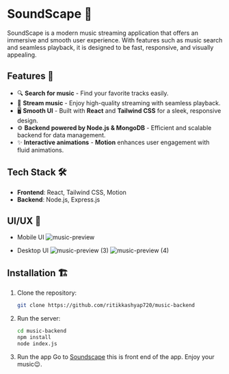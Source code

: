# SoundScape 🎵

SoundScape is a modern music streaming application that offers an immersive and smooth user experience. With features such as music search and seamless playback, it is designed to be fast, responsive, and visually appealing.

## Features 🚀
- 🔍 **Search for music** - Find your favorite tracks easily.
- 🎵 **Stream music** - Enjoy high-quality streaming with seamless playback.
- 🖥️ **Smooth UI** - Built with **React** and **Tailwind CSS** for a sleek, responsive design.
- ⚙️ **Backend powered by Node.js & MongoDB** - Efficient and scalable backend for data management.
- ✨ **Interactive animations** - **Motion** enhances user engagement with fluid animations.

## Tech Stack 🛠️
- **Frontend**: React, Tailwind CSS, Motion
- **Backend**: Node.js, Express.js

## UI/UX 📱
- Mobile UI
  ![music-preview](https://github.com/user-attachments/assets/7271106e-8a22-4558-9521-012e2860e5a2)

- Desktop UI
  ![music-preview (3)](https://github.com/user-attachments/assets/439c0c68-efb4-4535-b60a-d1c7f195095a)
  ![music-preview (4)](https://github.com/user-attachments/assets/1858f391-2bf3-4591-a96c-836d31df0f16)





## Installation 🏗️
1. Clone the repository:
   ```bash
   git clone https://github.com/ritikkashyap720/music-backend
2. Run the server:
   ```bash
   cd music-backend
   npm install
   node index.js
3. Run the app
 Go to  [Soundscape](https://music-6dku.onrender.com/) this is front end of the app.
 Enjoy your music😉.
